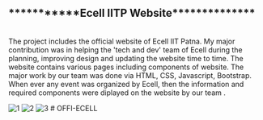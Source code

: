 <h2>***********Ecell IITP Website**************</h2>
<br>
The project includes the official website of Ecell IIT Patna. My major contribution was in helping the 'tech and dev' team of Ecell during the planning, improving design and updating the website time to time. The website contains various pages including components of website. The major work by our team was done via HTML, CSS, Javascript, Bootstrap.
<br>
When ever any event was organized by Ecell, then the information and required components were diplayed on the website by our team .<br>

![1](https://github.com/Maan2607/E-Cell-IITP-OFFI/assets/101566688/86a9d338-4ffd-4035-9155-6fa815c0ba40)
![2](https://github.com/Maan2607/E-Cell-IITP-OFFI/assets/101566688/8348dfc3-f7a7-4aa9-844a-630d089ef03f)
![3](https://github.com/Maan2607/E-Cell-IITP-OFFI/assets/101566688/3b51c8aa-15c5-4438-afc2-5f30a56baadf)
#   O F F I - E C E L L  
 